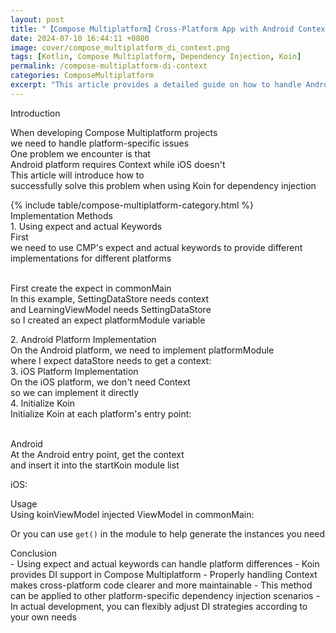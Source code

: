 ```yaml
---
layout: post
title: "【Compose Multiplatform】Cross-Platform App with Android Context Implementation Using Koin"
date: 2024-07-10 16:44:11 +0800
image: cover/compose_multiplatform_di_context.png
tags: [Kotlin, Compose Multiplatform, Dependency Injection, Koin]
permalink: /compose-multiplatform-di-context
categories: ComposeMultiplatform
excerpt: "This article provides a detailed guide on how to handle Android-specific Context issues when using Koin for dependency injection in Compose Multiplatform projects, including actual code implementations."
---
```


<div class="c-border-main-title-2">Introduction</div>

When developing Compose Multiplatform projects<br>
we need to handle platform-specific issues<br>
One problem we encounter is that<br>
Android platform requires Context while iOS doesn't<br>
This article will introduce how to<br>
successfully solve this problem when using Koin for dependency injection<br>

<div id="category">
    {% include table/compose-multiplatform-category.html %}
</div>


<div class="c-border-main-title-2">Implementation Methods</div>
<div class="c-border-content-title-1">1. Using expect and actual Keywords</div>
First<br>
we need to use CMP's expect and actual keywords to provide different implementations for different platforms<br><br>

First create the expect in commonMain<br>
In this example, SettingDataStore needs context<br>
and LearningViewModel needs SettingDataStore<br>
so I created an expect platformModule variable<br>
<script src="https://gist.github.com/waitzShigoto/3b4f485ab4125137e709bdbb1beb9aa3.js"></script>

<div class="c-border-content-title-1">2. Android Platform Implementation</div>
On the Android platform, we need to implement platformModule <br>
where I expect dataStore needs to get a context:<br>
<script src="https://gist.github.com/waitzShigoto/683e5aae4fed38732e316cb0a94cde94.js"></script>

<div class="c-border-content-title-1">3. iOS Platform Implementation</div>
On the iOS platform, we don't need Context<br>
so we can implement it directly<br>
<script src="https://gist.github.com/waitzShigoto/912bd0f442f650156791481b1cf7e4c3.js"></script>

<div class="c-border-content-title-1">4. Initialize Koin</div>
Initialize Koin at each platform's entry point:<br><br>

Android<br>
At the Android entry point, get the context<br>
and insert it into the startKoin module list<br>
<script src="https://gist.github.com/waitzShigoto/34ee8c8baf10fe2ab0a34a0d3815994a.js"></script>

iOS:<br>
<script src="https://gist.github.com/waitzShigoto/425c93b104dcc5cc35373a83174dfe1d.js"></script>

<div class="c-border-main-title-2">Usage</div>
Using koinViewModel injected ViewModel in commonMain:<br>
<script src="https://gist.github.com/waitzShigoto/0d756e78444510d20f26fec3a8829358.js"></script>

Or you can use `get()` in the module to help generate the instances you need
<script src="https://gist.github.com/waitzShigoto/3b4f485ab4125137e709bdbb1beb9aa3.js"></script>

<div class="c-border-main-title-2">Conclusion</div>
- Using expect and actual keywords can handle platform differences
- Koin provides DI support in Compose Multiplatform
- Properly handling Context makes cross-platform code clearer and more maintainable
- This method can be applied to other platform-specific dependency injection scenarios
- In actual development, you can flexibly adjust DI strategies according to your own needs 